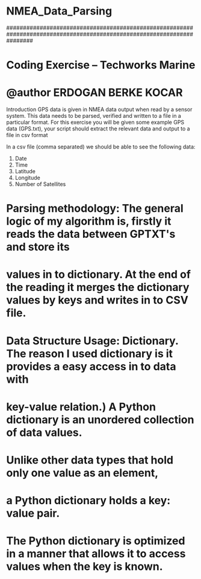 # NMEA_Data_Parsing
########################################################################################################################
# Coding Exercise – Techworks Marine
# @author ERDOGAN BERKE KOCAR

Introduction
GPS data is given in NMEA data output when read by a sensor system. This data needs to be parsed, verified and written to a file in a particular format. For this exercise you will be given some example GPS data (GPS.txt), your script should extract the relevant data and output to a file in csv format

In a csv file (comma separated) we should be able to see the following data:
1.	Date
2.	Time
3.	Latitude
4.	Longitude
5.	Number of Satellites 

# Parsing methodology: The general logic of my algorithm is, firstly it reads the data between GPTXT's and store its
# values in to dictionary. At the end of the reading it merges the dictionary values by keys and writes in to CSV file.
# Data Structure Usage: Dictionary. The reason I used dictionary is it provides a easy access in to data with
# key-value relation.) A Python dictionary is an unordered collection of data values.
# Unlike other data types that hold only one value as an element,
# a Python dictionary holds a key: value pair.
# The Python dictionary is optimized in a manner that allows it to access values when the key is known.
